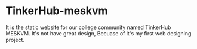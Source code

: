 # TinkerHub-meskvm
It is the static website for our college community named TinkerHub MESKVM.
It's not have great design, Becuase of it's my first web designing project.

